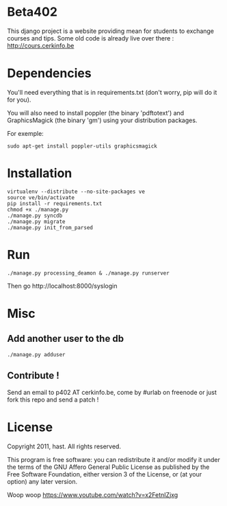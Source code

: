 Beta402
====

This django project is a website providing mean for students to exchange courses and tips.
Some old code is already live over there : http://cours.cerkinfo.be

Dependencies
============

You'll need everything that is in requirements.txt (don't worry, pip will do it for you).

You will also need to install poppler (the binary 'pdftotext') and GraphicsMagick (the binary 'gm') using your distribution packages.

For exemple:

    sudo apt-get install poppler-utils graphicsmagick

Installation
============

    virtualenv --distribute --no-site-packages ve
    source ve/bin/activate
    pip install -r requirements.txt
    chmod +x ./manage.py
    ./manage.py syncdb
    ./manage.py migrate
    ./manage.py init_from_parsed

Run
===

	./manage.py processing_deamon & ./manage.py runserver

Then go http://localhost:8000/syslogin

Misc
====

Add another user to the db
--------------------------

	./manage.py adduser

Contribute !
------------

Send an email to p402 AT cerkinfo.be, come by #urlab on freenode or just fork this repo and send a patch !


License
=======

Copyright 2011, hast. All rights reserved.

This program is free software: you can redistribute it and/or modify
it under the terms of the GNU Affero General Public License as
published by the Free Software Foundation, either version 3 of the
License, or (at your option) any later version.


Woop woop https://www.youtube.com/watch?v=x2FetnIZjxg